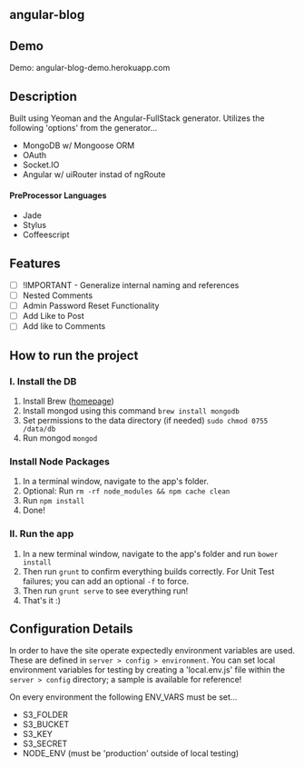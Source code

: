 angular-blog
--------------------

## Demo
Demo: angular-blog-demo.herokuapp.com

## Description

Built using Yeoman and the Angular-FullStack generator. Utilizes the following 'options' from the generator...

- MongoDB w/ Mongoose ORM
- OAuth
- Socket.IO
- Angular w/ uiRouter instad of ngRoute

#### PreProcessor Languages
- Jade
- Stylus
- Coffeescript

## Features
- [ ] !IMPORTANT - Generalize internal naming and references
- [ ] Nested Comments
- [ ] Admin Password Reset Functionality
- [ ] Add Like to Post
- [ ] Add like to Comments

## How to run the project
### I. Install the DB
1. Install Brew ([homepage](http://brew.sh/))
2. Install mongod using this command ```brew install mongodb```
3. Set permissions to the data directory (if needed) ```sudo chmod 0755 /data/db```
4. Run mongod ```mongod```

### Install Node Packages
1. In a terminal window, navigate to the app's folder.
2. Optional: Run ```rm -rf node_modules && npm cache clean```
1. Run ```npm install```
2. Done!

### II. Run the app
1. In a new terminal window, navigate to the app's folder and run ```bower install```
2. Then run ```grunt``` to confirm everything builds correctly. For Unit Test failures; you can add an optional ```-f``` to force.
3. Then run ```grunt serve``` to see everything run!
4. That's it :)


## Configuration Details
In order to have the site operate expectedly environment variables are used. These are defined in `server > config > environment`. You can set local environment variables for testing by creating a 'local.env.js' file within the `server > config` directory; a sample is available for reference!

On every environment the following ENV_VARS must be set...
- S3_FOLDER
- S3_BUCKET
- S3_KEY
- S3_SECRET
- NODE_ENV (must be 'production' outside of local testing)
